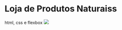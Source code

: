 # Loja de Produtos Naturaiss

html, css e flexbox
<img src="https://github.com/dieegobs/loja-de-produtos-naturais/blob/main/images/Site.png?raw=true"/>
